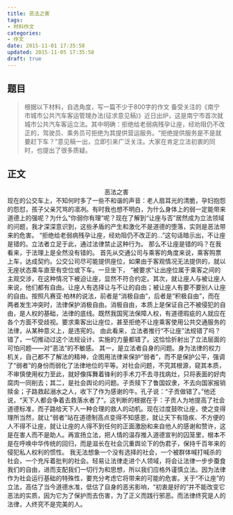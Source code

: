 ```yaml
---
title: 恶法之害
tags:
- 材料作文
categories:
- 作文
date: 2015-11-01 17:35:58
updated: 2015-11-05 17:35:58
draft: true
---
```

## 题目  
>根据以下材料，自选角度，写一篇不少于800字的作文
>备受关注的《南宁市城市公共汽车客运管理办法(征求意见稿)》近日出炉，这是南宁市首次就城市公共汽车客运立法。其中明确：拒绝给老弱病残孕让座，经劝阻仍不改正的，驾驶员、乘务员可拒绝为其提供营运服务。“拒绝提供服务是不是就要赶下车？”意见稿一出，立即引来广泛关注。大家在肯定立法初衷的同时，也提出了很多质疑。 <!--more-->  
## 正文  
<center>恶法之害</center>  
现在的公交车上，不知何时多了一些不和谐的声音：老人扇耳光的清脆，孕妇抱怨的怨怼，孩子父亲咒骂的凛冽。有时我也想不明白，为什么身体上的弱一定能带来道德上的强呢？为什么“你弱你有理”呢？现在了解到“让座与否”居然成为立法领域的问题，我才深深意识到，这些矛盾的产生和激化不是道德的堕落，实则是恶法带来的危害。  
“拒绝给老弱病残孕让座，经劝阻仍不改正的…”这句话暗示出，不让座是错的。立法者立足于此，通过法律禁止这种行为。  
那么不让座是错的吗？在我看来，于法理上是全然没有错的。  
首先从交通公司与乘客的角度来说，乘客购票上车，达成契约。公交公司尽可能提供座位，如果由于客观情况无法提供的，就以无座状态乘车直至有空位或下车。一旦坐下， “被要求”让出座位属于乘客之间的主观交涉，在这种情况下被迫让座，显然不符合约定。其次，就让座人与被让座人来说，他们都有自由。让座人有选择让与不让的自由；被让座人有要不要别人让座的自由。按照凡赛亚·柏林的说法，前者是“消极自由”，后者是“积极自由”，而在两者发生冲突时，法律保护消极自由。消极自由，本质上是保证自己不被侵犯的自由，是人权的基础，法律的底线。既然我国宪法保障人权，有道德瑕疵的人就应在各个方面不受歧视。要求乘客出让座位，甚至拒绝不让座乘客使用公共交通服务的法律，从某种意义上，是违宪的。  
由此看来，立法者推行“不让座”法规错了吗？错了，一切推动过这个法规设计、实施的力量都错了。这恰恰折射出了立法层面的可怕问题——对“恶法”的不敏感。  
其一，是立法者自身的问题。身为法律的权力机关，自己都不了解法的精神，企图用法律来保护“弱者”，而不是保护公平，强调了“弱者”的身份而弱化了法律地位的平等。对社会问题，不究其根源，窥其本质，不审慎使用权力至此，就好像挥舞着锋利的手术刀不去寻找病灶，只将表面的好肉腐肉一同削去；其二，是社会舆论的问题。子贡赎下了鲁国奴隶，不去向国家报销赎金；子路救起溺水之人，收下了作为感谢的牛。孔子说：“子贡做错了。”他还说，“天下人都会争着去救落水者了”。这判断的根据在于：子贡人为地提高了社会道德标准，而子路给天下人一种合理的救人的动机。现在过度鼓吹让座，使之变得理所当然，就让“弱者”站在道德制高点变得不知感恩，就让天下有隐疾、不方便的人不得不让座，就让让座的人得不到任何的正面激励和来自他人的感谢和赞许，这是在害人而不是助人。再宣扬立法，把人情的温存推入道德宣判的囚笼里，根本不是在呼唤中华传统的回归，而是滋长在社会沉重舆论下的伪君子，保持千百年来的侵犯私人权利的惯性。  
我无法想象一个没有选择的社会，一个被群体喊打喊杀的社会，一个充斥着批判的社会。轻易让法律走进个人领域，将会让法律一步步蚕食我们的自由，进而支配我们一切行为和思想，所以我们应格外谨慎立法。因为法律作为社会运行基础的特殊性，要充分考虑它将带来的可能的危害。关于“不让座”的立法，高估了当今道德水准，低估了自身的恶劣影响，“初衷是好的”并不能改变它恶法的实质，因为它为了保护而去伤害，为了正义而践行邪恶。而法律终究是人的法律，人终究不是完美的人。
